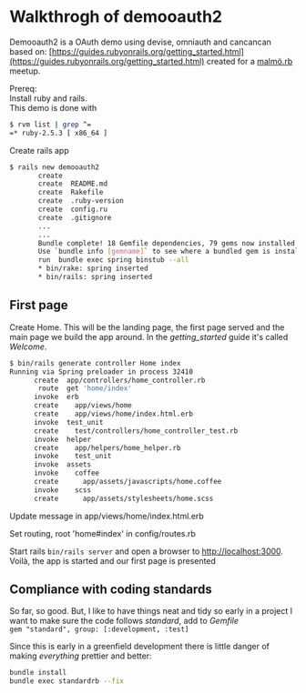 # Walkthrogh of demooauth2

Demooauth2 is a OAuth demo using devise, omniauth and cancancan based on: [https://guides.rubyonrails.org/getting_started.html](https://guides.rubyonrails.org/getting_started.html) created for a [malmö.rb](http://malmorb.se/) meetup.

Prereq:  
Install ruby and rails.  
This demo is done with

```bash
$ rvm list | grep ^=
=* ruby-2.5.3 [ x86_64 ]
```

Create rails app

```bash
$ rails new demooauth2
       create
       create  README.md
       create  Rakefile
       create  .ruby-version
       create  config.ru
       create  .gitignore
       ...
       ...
       Bundle complete! 18 Gemfile dependencies, 79 gems now installed.
       Use `bundle info [gemname]` to see where a bundled gem is installed.
       run  bundle exec spring binstub --all
       * bin/rake: spring inserted
       * bin/rails: spring inserted
```

## First page

Create Home.
This will be the landing page,
the first page served and the main page we build the app around.
In the *getting_started* guide it's called *Welcome*.

```bash
$ bin/rails generate controller Home index
Running via Spring preloader in process 32410
      create  app/controllers/home_controller.rb
       route  get 'home/index'
      invoke  erb
      create    app/views/home
      create    app/views/home/index.html.erb
      invoke  test_unit
      create    test/controllers/home_controller_test.rb
      invoke  helper
      create    app/helpers/home_helper.rb
      invoke    test_unit
      invoke  assets
      invoke    coffee
      create      app/assets/javascripts/home.coffee
      invoke    scss
      create      app/assets/stylesheets/home.scss
```

Update message in app/views/home/index.html.erb

Set routing, root 'home#index' in config/routes.rb

Start rails `bin/rails server` and open a browser to [http://localhost:3000](http://localhost:3000).
Voilà, the app is started and our first page is presented

## Compliance with coding standards

So far, so good.
But, I like to have things neat and tidy so early in a project I want to make sure the code follows *standard*, add to *Gemfile*  
`gem "standard", group: [:development, :test]`

Since this is early in a greenfield development there is little danger of making *everything* prettier and better:

```bash
bundle install
bundle exec standardrb --fix
```
